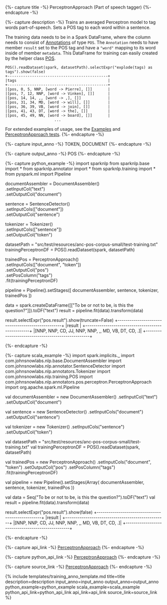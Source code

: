 {%- capture title -%}
PerceptronApproach (Part of speech tagger)
{%- endcapture -%}

{%- capture description -%}
Trains an averaged Perceptron model to tag words part-of-speech.
Sets a POS tag to each word within a sentence.

The training data needs to be in a Spark DataFrame, where the column needs to consist of
[Annotations](/api/com/johnsnowlabs/nlp/Annotation) of type `POS`. The `Annotation` needs to have member `result`
set to the POS tag and have a `"word"` mapping to its word inside of member `metadata`.
This DataFrame for training can easily created by the helper class [POS](#pos-dataset).

```
POS().readDataset(spark, datasetPath).selectExpr("explode(tags) as tags").show(false)
+---------------------------------------------+
|tags                                         |
+---------------------------------------------+
|[pos, 0, 5, NNP, [word -> Pierre], []]       |
|[pos, 7, 12, NNP, [word -> Vinken], []]      |
|[pos, 14, 14, ,, [word -> ,], []]            |
|[pos, 31, 34, MD, [word -> will], []]        |
|[pos, 36, 39, VB, [word -> join], []]        |
|[pos, 41, 43, DT, [word -> the], []]         |
|[pos, 45, 49, NN, [word -> board], []]       |
                      ...
```

For extended examples of usage, see the [Examples](https://github.com/JohnSnowLabs/spark-nlp/blob/master/example/python/training/french/Train-Perceptron-French.ipynb)
and [PerceptronApproach tests](https://github.com/JohnSnowLabs/spark-nlp/tree/master/src/test/scala/com/johnsnowlabs/nlp/annotators/pos/perceptron).
{%- endcapture -%}

{%- capture input_anno -%}
TOKEN, DOCUMENT
{%- endcapture -%}

{%- capture output_anno -%}
POS
{%- endcapture -%}

{%- capture python_example -%}
import sparknlp
from sparknlp.base import *
from sparknlp.annotator import *
from sparknlp.training import *
from pyspark.ml import Pipeline

documentAssembler = DocumentAssembler() \
    .setInputCol("text") \
    .setOutputCol("document")

sentence = SentenceDetector() \
    .setInputCols(["document"]) \
    .setOutputCol("sentence")

tokenizer = Tokenizer() \
    .setInputCols(["sentence"]) \
    .setOutputCol("token")

datasetPath = "src/test/resources/anc-pos-corpus-small/test-training.txt"
trainingPerceptronDF = POS().readDataset(spark, datasetPath)

trainedPos = PerceptronApproach() \
    .setInputCols(["document", "token"]) \
    .setOutputCol("pos") \
    .setPosColumn("tags") \
    .fit(trainingPerceptronDF)

pipeline = Pipeline().setStages([
    documentAssembler,
    sentence,
    tokenizer,
    trainedPos
])

data = spark.createDataFrame([["To be or not to be, is this the question?"]]).toDF("text")
result = pipeline.fit(data).transform(data)

result.selectExpr("pos.result").show(truncate=False)
+--------------------------------------------------+
|result                                            |
+--------------------------------------------------+
|[NNP, NNP, CD, JJ, NNP, NNP, ,, MD, VB, DT, CD, .]|
+--------------------------------------------------+

{%- endcapture -%}

{%- capture scala_example -%}
import spark.implicits._
import com.johnsnowlabs.nlp.base.DocumentAssembler
import com.johnsnowlabs.nlp.annotator.SentenceDetector
import com.johnsnowlabs.nlp.annotators.Tokenizer
import com.johnsnowlabs.nlp.training.POS
import com.johnsnowlabs.nlp.annotators.pos.perceptron.PerceptronApproach
import org.apache.spark.ml.Pipeline

val documentAssembler = new DocumentAssembler()
  .setInputCol("text")
  .setOutputCol("document")

val sentence = new SentenceDetector()
  .setInputCols("document")
  .setOutputCol("sentence")

val tokenizer = new Tokenizer()
  .setInputCols("sentence")
  .setOutputCol("token")

val datasetPath = "src/test/resources/anc-pos-corpus-small/test-training.txt"
val trainingPerceptronDF = POS().readDataset(spark, datasetPath)

val trainedPos = new PerceptronApproach()
  .setInputCols("document", "token")
  .setOutputCol("pos")
  .setPosColumn("tags")
  .fit(trainingPerceptronDF)

val pipeline = new Pipeline().setStages(Array(
  documentAssembler,
  sentence,
  tokenizer,
  trainedPos
))

val data = Seq("To be or not to be, is this the question?").toDF("text")
val result = pipeline.fit(data).transform(data)

result.selectExpr("pos.result").show(false)
+--------------------------------------------------+
|result                                            |
+--------------------------------------------------+
|[NNP, NNP, CD, JJ, NNP, NNP, ,, MD, VB, DT, CD, .]|
+--------------------------------------------------+

{%- endcapture -%}

{%- capture api_link -%}
[PerceptronApproach](/api/com/johnsnowlabs/nlp/annotators/pos/perceptron/PerceptronApproach)
{%- endcapture -%}

{%- capture python_api_link -%}
[PerceptronApproach](/api/python/reference/autosummary/sparknlp/annotator/pos/perceptron/index.html#sparknlp.annotator.pos.perceptron.PerceptronApproach)
{%- endcapture -%}

{%- capture source_link -%}
[PerceptronApproach](https://github.com/JohnSnowLabs/spark-nlp/tree/master/src/main/scala/com/johnsnowlabs/nlp/annotators/pos/perceptron/PerceptronApproach.scala)
{%- endcapture -%}


{% include templates/training_anno_template.md
title=title
description=description
input_anno=input_anno
output_anno=output_anno
python_example=python_example
scala_example=scala_example
python_api_link=python_api_link
api_link=api_link
source_link=source_link
%}

